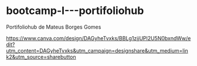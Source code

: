 # bootcamp-I---portifoliohub
Portifoliohub de Mateus Borges Gomes 




https://www.canva.com/design/DAGyheTvxks/BBLg1zjjUPl2U5N0bxndWw/edit?utm_content=DAGyheTvxks&utm_campaign=designshare&utm_medium=link2&utm_source=sharebutton
